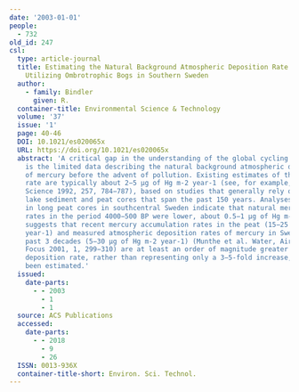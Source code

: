 ```yaml
---
date: '2003-01-01'
people:
  - 732
old_id: 247
csl:
  type: article-journal
  title: Estimating the Natural Background Atmospheric Deposition Rate of Mercury
    Utilizing Ombrotrophic Bogs in Southern Sweden
  author:
    - family: Bindler
      given: R.
  container-title: Environmental Science & Technology
  volume: '37'
  issue: '1'
  page: 40-46
  DOI: 10.1021/es020065x
  URL: https://doi.org/10.1021/es020065x
  abstract: 'A critical gap in the understanding of the global cycling of mercury
    is the limited data describing the natural background atmospheric deposition rate
    of mercury before the advent of pollution. Existing estimates of the natural deposition
    rate are typically about 2−5 μg of Hg m-2 year-1 (see, for example, Swain et al.
    Science 1992, 257, 784−787), based on studies that generally rely on short, 210Pb-dated
    lake sediment and peat cores that span the past 150 years. Analyses of mercury
    in long peat cores in southcentral Sweden indicate that natural mercury deposition
    rates in the period 4000−500 BP were lower, about 0.5−1 μg of Hg m-2 year-1. This
    suggests that recent mercury accumulation rates in the peat (15−25 μg of Hg m-2
    year-1) and measured atmospheric deposition rates of mercury in Sweden over the
    past 3 decades (5−30 μg of Hg m-2 year-1) (Munthe et al. Water, Air, Soil Pollut.:
    Focus 2001, 1, 299−310) are at least an order of magnitude greater than the prepollution
    deposition rate, rather than representing only a 3−5-fold increase, as has generally
    been estimated.'
  issued:
    date-parts:
      - - 2003
        - 1
        - 1
  source: ACS Publications
  accessed:
    date-parts:
      - - 2018
        - 9
        - 26
  ISSN: 0013-936X
  container-title-short: Environ. Sci. Technol.
---
```

